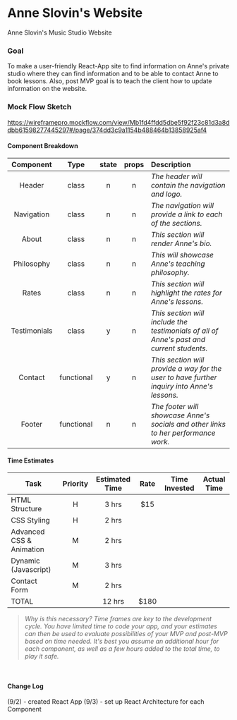 # Anne Slovin's Website
Anne Slovin's Music Studio Website

### Goal
To make a user-friendly React-App site to find information on Anne's private studio where they can find information and to be able to contact Anne to book lessons. Also, post MVP goal is to teach the client how to update information on the website.

### Mock Flow Sketch

https://wireframepro.mockflow.com/view/Mb1fd4ffdd5dbe5f92f23c81d3a8ddbb61598277445297#/page/374dd3c9a1154b488464b13858925af4


#### Component Breakdown


|  Component   |    Type    | state | props | Description                                                      |
| :----------: | :--------: | :---: | :---: | :--------------------------------------------------------------- |
|    Header    | class |   n   |   n   | _The header will contain the navigation and logo._               |
|  Navigation  | class |   n   |   n   | _The navigation will provide a link to each of the sections._       |
|  About    |   class    |   n   |   n   | _This section will render Anne's bio._      |
| Philosophy | class |   n   |   n   | _This will showcase Anne's teaching philosophy._                 |
| Rates       | class  |  n   |   n   | _This section will highlight the rates for Anne's lessons._ |
| Testimonials | class  |   y   |  n   | _This section will include the testimonials of all of Anne's past and current students._ |
| Contact     |  functional |  y |  n |  _This section will provide a way for the user to have further inquiry into Anne's lessons._ |
|    Footer    | functional |   n   |   n   | _The footer will showcase Anne's socials and other links to her performance work._ |

#### Time Estimates

| Task                | Priority | Estimated Time | Rate | Time Invested | Actual Time |
| ------------------- | :------: | :------------: | :--: | :-----------: | :---------: |
| HTML Structure     |    H   |     3 hrs      | $15  |    |        |
| CSS Styling |    H     |     2 hrs      |         |     |    |
| Advanced CSS & Animation |    M     |   2 hrs       |    |      |        |    
| Dynamic (Javascript)     |    M     |    3 hrs      |     |      |        |
| Contact Form             |    M     |    2 hrs      |     |       |             |
| TOTAL               |          |     12 hrs      |   $180  |  |          |

> _Why is this necessary? Time frames are key to the development cycle. You have limited time to code your app, and your estimates can then be used to evaluate possibilities of your MVP and post-MVP based on time needed. It's best you assume an additional hour for each component, as well as a few hours added to the total time, to play it safe._

<br>


#### Change Log
(9/2) - created React App
(9/3) - set up React Architecture for each Component 
